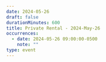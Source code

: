 ```yaml
---
date: 2024-05-26
draft: false
durationMinutes: 600
title: Private Rental - 2024-May-26
occurrences:
  - date: 2024-05-26 09:00:00-0500
    note: ""
type: event
---
```

